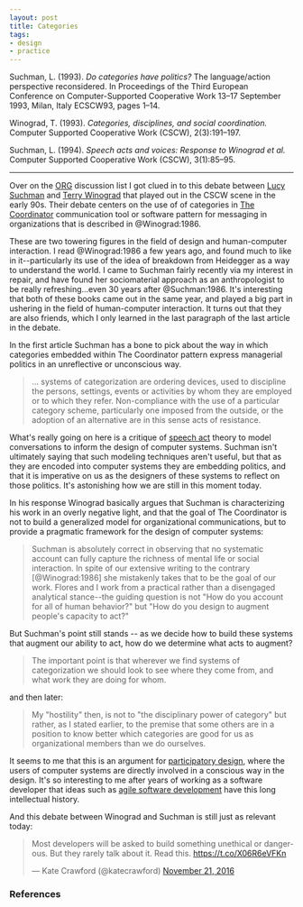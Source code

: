 ```yaml
---
layout: post
title: Categories
tags:
- design
- practice
---
```


Suchman, L. (1993). *Do categories have politics?* The language/action
perspective reconsidered. In Proceedings of the Third European Conference on
Computer-Supported Cooperative Work 13–17 September 1993, Milan, Italy ECSCW93,
pages 1–14.

Winograd, T. (1993). *Categories, disciplines, and social coordination.*
Computer Supported Cooperative Work (CSCW), 2(3):191–197.

Suchman, L. (1994). *Speech acts and voices: Response to Winograd et al.*
Computer Supported Cooperative Work (CSCW), 3(1):85–95.

---

Over on the [ORG] discussion list I got clued in to this debate between [Lucy
Suchman] and [Terry Winograd] that played out in the CSCW scene in the early
90s. Their debate centers on the use of of categories in [The Coordinator]
communication tool or software pattern for messaging in organizations that is
described in @Winograd:1986.

These are two towering figures in the field of design and human-computer
interaction. I read @Winograd:1986 a few years ago, and found much to like in
it--particularly its use of the idea of breakdown from Heidegger as a way to
understand the world. I came to Suchman fairly recently via my interest in
repair, and have found her sociomaterial approach as an anthropologist to be
really refreshing...even 30 years after @Suchman:1986. It's interesting that
both of these books came out in the same year, and played a big part in ushering
in the field of human-computer interaction. It turns out that they are also
friends, which I only learned in the last paragraph of the last article in the
debate.

In the first article Suchman has a bone to pick about the way in which
categories embedded within The Coordinator pattern express managerial politics
in an unreflective or unconscious way.

> ... systems of categorization are ordering devices, used to discipline the 
> persons, settings, events or activities by whom they are employed or to
> which they refer. Non-compliance with the use of a particular category 
> scheme, particularly one imposed from the outside, or the adoption of an
> alternative are in this sense acts of resistance.

What's really going on here is a critique of [speech act] theory to model
conversations to inform the design of computer systems. Suchman isn't ultimately
saying that such modeling techniques aren't useful, but that as they are encoded
into computer systems they are embedding politics, and that it is imperative on
us as the designers of these systems to reflect on those politics. It's
astonishing how we are still in this moment today.

In his response Winograd basically argues that Suchman is characterizing his
work in an overly negative light, and that the goal of The Coordinator is not to
build a generalized model for organizational communications, but to provide a
pragmatic framework for the design of computer systems:

> Suchman is absolutely correct in observing that no systematic account 
> can fully capture the richness of mental life or social interaction. In 
> spite of our extensive writing to the contrary [@Winograd:1986] she 
> mistakenly takes that to be the goal of our work. Flores and I work from 
> a practical rather than a disengaged analytical stance--the guiding
> question is not "How do you account for all of human behavior?" but 
> "How do you design to augment people's capacity to act?"

But Suchman's point still stands -- as we decide how to build these systems that
augment our ability to act, how do we determine what acts to augment?

> The important point is that wherever we find systems of categorization
> we should look to see where they come from, and what work they are doing 
> for whom.

and then later:

> My "hostility" then, is not to "the disciplinary power of category" but
> rather, as I stated earlier, to the premise that some others are in a 
> position to know better which categories are good for us as organizational
> members than we do ourselves.

It seems to me that this is an argument for [participatory design], where 
the users of computer systems are directly involved in a conscious way in the
design. It's so interesting to me after years of working as a software developer
that ideas such as [agile software development] have this long intellectual
history.

And this debate between Winograd and Suchman is still just as relevant 
today:

<blockquote class="twitter-tweet" data-lang="en"><p lang="en" dir="ltr">Most developers will be asked to build something unethical or dangerous. But they rarely talk about it. Read this. <a href="https://t.co/X06R6eVFKn">https://t.co/X06R6eVFKn</a></p>&mdash; Kate Crawford (@katecrawford) <a href="https://twitter.com/katecrawford/status/800789503271047168">November 21, 2016</a></blockquote>
<script async src="//platform.twitter.com/widgets.js" charset="utf-8"></script>

### References

[ORG]: http://orgorgorgorgorg.org/
[Terry Winograd]: https://en.wikipedia.org/wiki/Terry_Winograd
[Lucy Suchman]: https://en.wikipedia.org/wiki/Lucy_Suchman
[The Coordinator]: https://hci.stanford.edu/winograd/papers/language-action.html
[speech act]: https://en.wikipedia.org/wiki/Speech_act#In_computer_science
[participatory design]: https://en.wikipedia.org/wiki/Participatory_design
[agile software development]: http://agilemanifesto.org/
